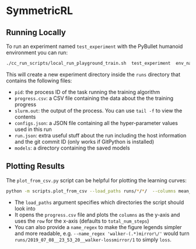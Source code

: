 # SymmetricRL

## Running Locally
To run an experiment named `test_experiment` with the PyBullet humanoid environment you can run:

```bash
./cc_run_scripts/local_run_playground_train.sh  test_experiment  env_name='Symmetric_HumanoidBulletEnv-v0'
```

This will create a new experiment directory inside the `runs` directory that contains the following files:
 - `pid`: the process ID of the task running the training algorithm
 - `progress.csv`: a CSV file containing the data about the the training progress
 - `slurm.out`: the output of the process. You can use `tail -f` to view the contents
 - `configs.json`: a JSON file containing all the hyper-parameter values used in this run
 - `run.json`: extra useful stuff about the run including the host information and the git commit ID (only works if GitPython is installed)
 - `models`: a directory containing the saved models


 ## Plotting Results
The `plot_from_csv.py` script can be helpful for plotting the learning curves:

 ```bash
 python -m scripts.plot_from_csv --load_paths runs/*/*/  --columns mean_rew max_rew  --smooth 2
 ```

  - The `load_paths` argument specifies which directories the script should look into
   - It opens the `progress.csv` file and plots the `columns` as the y-axis and uses the `row` for the x-axis (defaults to `total_num_steps`)
  - You can also provide a `name_regex` to make the figure legends simpler and more readable, e.g. `--name_regex 'walker-(.*)mirror\/'` would turn `runs/2019_07_08__23_53_20__walker-lossmirror/1` to simply `loss`.